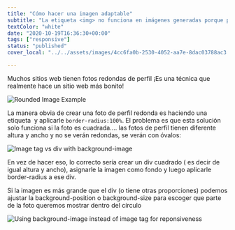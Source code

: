 ```yaml
---
title: "Cómo hacer una imagen adaptable"
subtitle: "La etiqueta <img> no funciona en imágenes generadas porque pierden su proporción, aquí aprenderás como manejar este problema"
textColor: "white"
date: "2020-10-19T16:36:30+00:00"
tags: ["responsive"]
status: "published"
cover_local: "../../assets/images/4cc6fa0b-2530-4052-aa7e-8dac03788ac3.png"

---
```


Muchos sitios web tienen fotos redondas de perfil ¡Es una técnica que realmente hace un sitio web más bonito!

![Rounded Image Example](https://github.com/breatheco-de/content/blob/master/src/assets/images/9edb713a-3a80-442a-9fc5-dd5caa9da62fScreenShot20190524at114329AM.png?raw=true)

La manera obvia de crear una foto de perfil redonda es haciendo una etiqueta <img> y aplicarle `border-radius:100%`. El problema es que esta solución solo funciona si la foto es cuadrada.... las fotos de perfil tienen diferente altura y ancho y no se verán redondas, se verán con óvalos:

![Image tag vs div with background-image](https://github.com/breatheco-de/content/blob/master/src/assets/images/596b5833-09a1-4ff0-8718-bc7ba4dd995dScreenShot20190524at42229PM.png?raw=true)

En vez de hacer eso, lo correcto sería crear un div cuadrado ( es decir de igual altura y ancho), asignarle la imagen como fondo y luego aplicarle border-radius a ese div.

Si la imagen es más grande que el div (o tiene otras proporciones) podemos ajustar la background-position o background-size para escoger que parte de la foto queremos mostrar dentro del círculo

![Using background-image instead of image tag for reponsiveness](https://github.com/breatheco-de/content/blob/master/src/assets/images/1251c891-ac88-464f-ae58-5c9d7abe081cScreenShot20190524at121150PM.png?raw=true)

